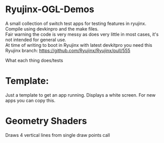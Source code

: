 # Ryujinx-OGL-Demos
A small collection of switch test apps for testing features in ryujinx.  
Compile using devkinpro and the make files.  
Fair warning the code is very messy as does very little in most cases, it's not intended for general use.  
At time of writing to boot in Ryujinx with latest devkitpro you need this Ryujinx branch: https://github.com/Ryujinx/Ryujinx/pull/555

What each thing does/tests  

# Template:  
Just a template to get an app running. Displays a white screen. For new apps you can copy this.

# Geometry Shaders
Draws 4 vertical lines from single draw points call
